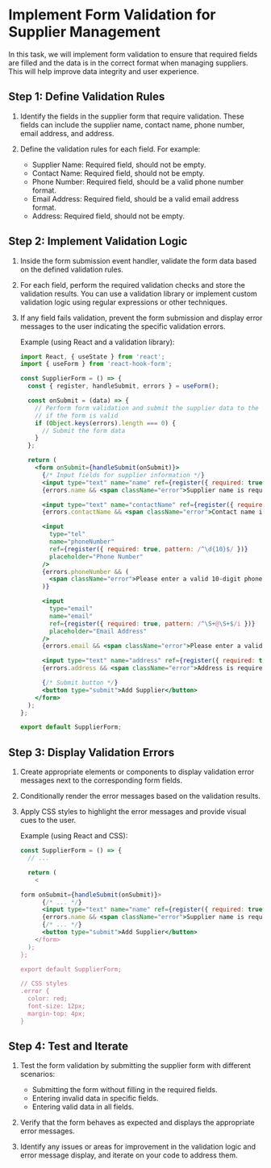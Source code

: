 # Implement Form Validation for Supplier Management

In this task, we will implement form validation to ensure that required fields are filled and the data is in the correct format when managing suppliers. This will help improve data integrity and user experience.

## Step 1: Define Validation Rules

1. Identify the fields in the supplier form that require validation. These fields can include the supplier name, contact name, phone number, email address, and address.

2. Define the validation rules for each field. For example:
   - Supplier Name: Required field, should not be empty.
   - Contact Name: Required field, should not be empty.
   - Phone Number: Required field, should be a valid phone number format.
   - Email Address: Required field, should be a valid email address format.
   - Address: Required field, should not be empty.

## Step 2: Implement Validation Logic

1. Inside the form submission event handler, validate the form data based on the defined validation rules.

2. For each field, perform the required validation checks and store the validation results. You can use a validation library or implement custom validation logic using regular expressions or other techniques.

3. If any field fails validation, prevent the form submission and display error messages to the user indicating the specific validation errors.
   
   Example (using React and a validation library):
   
   ```jsx
   import React, { useState } from 'react';
   import { useForm } from 'react-hook-form';
   
   const SupplierForm = () => {
     const { register, handleSubmit, errors } = useForm();
   
     const onSubmit = (data) => {
       // Perform form validation and submit the supplier data to the backend API
       // if the form is valid
       if (Object.keys(errors).length === 0) {
         // Submit the form data
       }
     };
   
     return (
       <form onSubmit={handleSubmit(onSubmit)}>
         {/* Input fields for supplier information */}
         <input type="text" name="name" ref={register({ required: true })} placeholder="Supplier Name" />
         {errors.name && <span className="error">Supplier name is required</span>}
   
         <input type="text" name="contactName" ref={register({ required: true })} placeholder="Contact Name" />
         {errors.contactName && <span className="error">Contact name is required</span>}
   
         <input
           type="tel"
           name="phoneNumber"
           ref={register({ required: true, pattern: /^\d{10}$/ })}
           placeholder="Phone Number"
         />
         {errors.phoneNumber && (
           <span className="error">Please enter a valid 10-digit phone number</span>
         )}
   
         <input
           type="email"
           name="email"
           ref={register({ required: true, pattern: /^\S+@\S+$/i })}
           placeholder="Email Address"
         />
         {errors.email && <span className="error">Please enter a valid email address</span>}
   
         <input type="text" name="address" ref={register({ required: true })} placeholder="Address" />
         {errors.address && <span className="error">Address is required</span>}
   
         {/* Submit button */}
         <button type="submit">Add Supplier</button>
       </form>
     );
   };
   
   export default SupplierForm;
   ```

## Step 3: Display Validation Errors

1. Create appropriate elements or components to display validation error messages next to the corresponding form fields.

2. Conditionally render the error messages based on the validation results.

3. Apply CSS styles to highlight the error messages and provide visual cues to the user.

   Example (using React and CSS):
   
   ```jsx
   const SupplierForm = () => {
     // ...
   
     return (
       <
   
   form onSubmit={handleSubmit(onSubmit)}>
         {/* ... */}
         <input type="text" name="name" ref={register({ required: true })} placeholder="Supplier Name" />
         {errors.name && <span className="error">Supplier name is required</span>}
         {/* ... */}
         <button type="submit">Add Supplier</button>
       </form>
     );
   };
   
   export default SupplierForm;
   
   // CSS styles
   .error {
     color: red;
     font-size: 12px;
     margin-top: 4px;
   }
   ```

## Step 4: Test and Iterate

1. Test the form validation by submitting the supplier form with different scenarios:
   - Submitting the form without filling in the required fields.
   - Entering invalid data in specific fields.
   - Entering valid data in all fields.

2. Verify that the form behaves as expected and displays the appropriate error messages.

3. Identify any issues or areas for improvement in the validation logic and error message display, and iterate on your code to address them.
